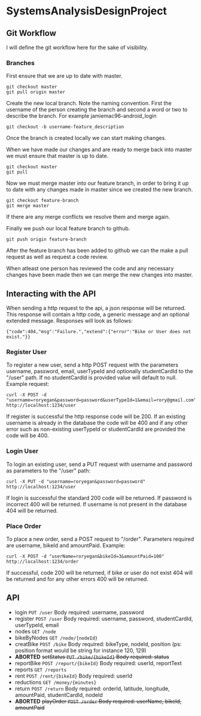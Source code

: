 # SystemsAnalysisDesignProject

## Git Workflow
I will define the git workflow here for the sake of visibility.

### Branches

First ensure that we are up to date with master.
```console
git checkout master
git pull origin master
```

Create the new local branch. Note the naming convention. First the username of the person creating the branch and second a word or two to describe the branch. For example jamiemac96-android_login
```console
git checkout -b username-feature_description
```

Once the branch is created locally we can start making changes.

When we have made our changes and are ready to merge back into master 
we must ensure that master is up to date. 

```console
git checkout master
git pull
```

Now we must merge master into our feature branch, in order to bring it up to 
date with any changes made in master since we created the new branch.

```console
git checkout feature-branch
git merge master
```

If there are any merge conflicts we resolve them and merge again.

Finally we push our local feature branch to github.

```console
git push origin feature-branch
```

After the feature branch has been added to github we can the make a 
pull request as well as request a code review.

When atleast one person has reviewed the code and any necessary 
changes have been made then we can merge the new changes into master.

## Interacting with the API

When sending a http request to the api, a json response will be returned. This response will contain a http code, a generic message and an optional extended message. Responses will look as follows:

```
{"code":404,"msg":"Failure.","extend":{"error":"Bike or User does not exist."}}
```

### Register User
To register a new user, send a http POST request with the parameters username, password, email, userTypeId and optionally studentCardId to the "/user" path. If no studentCardId is provided value will default to null. Example request:

```
curl -X POST -d "username=roryegan&password=password&userTypeId=1&email=rory@gmail.com" http://localhost:1234/user
```

If register is successful the http response code will be 200. If an existing username is already in the database the code will be 400 and if any other error such as non-existing userTypeId or studentCardId are provided the code will be 400.

### Login User

To login an existing user, send a PUT request with username and password as parameters to the "/user" path:
```
curl -X PUT -d "username=roryegan&password=password" http://localhost:1234/user
```

If login is successful the standard 200 code will be returned. If password is incorrect 400 will be returned. If username is not present in the database 404 will be returned.

### Place Order

To place a new order, send a POST request to "/order". Parameters required are username, bikeId and amountPaid. Example:
```
curl -X POST -d "userName=roryegan&bikeId=3&amountPaid=100" http://localhost:1234/order
```

If successful, code 200 will be returned, if bike or user do not exist 404 will be returned and for any other errors 400 will be returned.

## API

* login `PUT /user`   Body required: username, password
* register `POST /user` Body required: username, password, studentCardId, userTypeId, email
* nodes `GET /node`
* bikeByNodes `GET /node/{nodeId}`
* creatBike `POST /bike` Body required: bikeType, nodeId, position (ps: position format would be string for instance 120, 129)
* **ABORTED** ~~setStatus `PUT /bike/{bikeId}` Body required: status~~
* reportBike `POST /report/{bikeId}` Body required: userId, reportText
* reports `GET /reports`
* rent `POST /rent/{bikeId}` Body required: userId
* reductions `GET /money/{minutes}`
* return `POST /return` Body required: orderId, latitude, longitude, amountPaid, studentCardId, nodeId
* **ABORTED** ~~playOrder `POST /order` Body required: userName, bikeId, amountPaid~~

